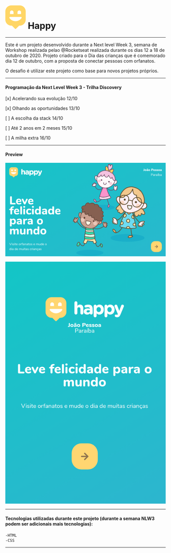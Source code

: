 # ![Happy](https://github.com/DineiSF/NLW3-Discovery/blob/main/public/images/logo-icon.png?raw=true) Happy 
---
Este é um projeto desenvolvido durante a Next level Week 3, semana de Workshop realizada pelao @Rocketseat realizada durante os dias 12 a 18 de outubro de 2020.
Projeto criado para o Dia das crianças que é comemorado dia 12 de outubro, com a proposta de conectar pessoas com orfanatos.

O desafio é utilizar este projeto como base para novos projetos próprios.

---
#### Programação da Next Level Week 3 - Trilha Discovery 

[x] Acelerando sua evolução     12/10

[x] Olhando as oportunidades    13/10

[ ] A escolha da stack          14/10

[ ] Até 2 anos em 2 meses       15/10

[ ] A milha extra               16/10

---

#### Preview
![Happy](https://github.com/DineiSF/NLW3-Discovery/blob/main/public/images/assets/img1.png?raw=true)

![Happy](https://github.com/DineiSF/NLW3-Discovery/blob/main/public/images/assets/img2.png?raw=true)



---
#### Tecnologias utilizadas durante este projeto (durante a semana NLW3 podem ser adicionais mais tecnologias):

    -HTML
    -CSS

---
